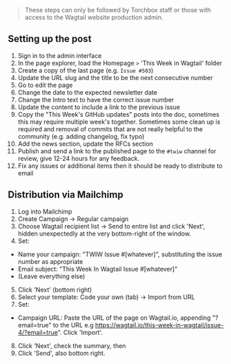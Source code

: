 > These steps can only be followed by Torchbox staff or those with access to the Wagtail website production admin.

## Setting up the post

1. Sign in to the admin interface
2. In the page explorer, load the Homepage `>` 'This Week in Wagtail' folder
3. Create a copy of the last page (e.g. `Issue #503`)
4. Update the URL slug and the title to be the next consecutive number
5. Go to edit the page
6. Change the date to the expected newsletter date
7. Change the Intro text to have the correct issue number
8. Update the content to include a link to the previous issue
9. Copy the "This Week's GitHub updates" posts into the doc, sometimes this may require multiple week's together. Sometimes some clean up is required and removal of commits that are not really helpful to the community (e.g. adding changelog, fix typo)
10. Add the news section, update the RFCs section
11. Publish and send a link to the published page to the `#twiw` channel for review, give 12-24 hours for any feedback.
12. Fix any issues or additional items then it should be ready to distribute to email

## Distribution via Mailchimp

1. Log into Mailchimp
2. Create Campaign -> Regular campaign
3. Choose Wagtail recipient list -> Send to entire list and click 'Next', hidden unexpectedly at the very bottom-right of the window.
4. Set:
  - Name your campaign: "TWIW Issue #[whatever]", substituting the issue number as appropriate
  - Email subject: "This Week In Wagtail Issue #[whatever]"
  - (Leave everything else)
5. Click 'Next' (bottom right)
6. Select your template: Code your own (tab) -> Import from URL
7. Set:
  - Campaign URL: Paste the URL of the page on Wagtail.io, appending "?email=true" to the URL e.g  https://wagtail.io/this-week-in-wagtail/issue-4/?email=true". Click 'Import'.
8. Click 'Next', check the summary, then
9. Click 'Send', also bottom right.